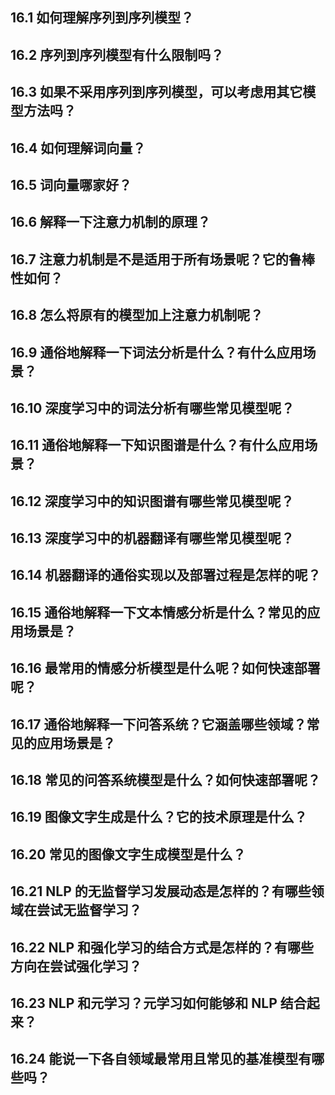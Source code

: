 

## 16.1 如何理解序列到序列模型？

## 16.2 序列到序列模型有什么限制吗？

## 16.3 如果不采用序列到序列模型，可以考虑用其它模型方法吗？

## 16.4 如何理解词向量？

## 16.5 词向量哪家好？

## 16.6 解释一下注意力机制的原理？

## 16.7 注意力机制是不是适用于所有场景呢？它的鲁棒性如何？

## 16.8 怎么将原有的模型加上注意力机制呢？

## 16.9 通俗地解释一下词法分析是什么？有什么应用场景？

## 16.10 深度学习中的词法分析有哪些常见模型呢？

## 16.11 通俗地解释一下知识图谱是什么？有什么应用场景？

## 16.12 深度学习中的知识图谱有哪些常见模型呢？

## 16.13 深度学习中的机器翻译有哪些常见模型呢？

## 16.14 机器翻译的通俗实现以及部署过程是怎样的呢？

## 16.15 通俗地解释一下文本情感分析是什么？常见的应用场景是？

## 16.16 最常用的情感分析模型是什么呢？如何快速部署呢？

## 16.17 通俗地解释一下问答系统？它涵盖哪些领域？常见的应用场景是？

## 16.18 常见的问答系统模型是什么？如何快速部署呢？

## 16.19 图像文字生成是什么？它的技术原理是什么？

## 16.20 常见的图像文字生成模型是什么？

## 16.21 NLP 的无监督学习发展动态是怎样的？有哪些领域在尝试无监督学习？

## 16.22 NLP 和强化学习的结合方式是怎样的？有哪些方向在尝试强化学习？

## 16.23 NLP 和元学习？元学习如何能够和 NLP 结合起来？

## 16.24 能说一下各自领域最常用且常见的基准模型有哪些吗？
